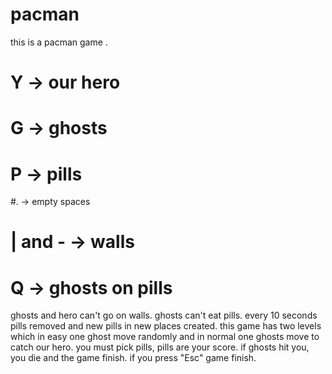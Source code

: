 # pacman
this is a pacman game .
# Y -> our hero
# G -> ghosts
# P -> pills
#. -> empty spaces
# | and - -> walls
# Q -> ghosts on pills
ghosts and hero can't go on walls.
ghosts can't eat pills.
every 10 seconds pills removed and new pills in new places created.
this game has two levels which in easy one ghost move randomly and in normal one ghosts move to catch our hero.
you must pick pills, pills are your score.
if ghosts hit you, you die and the game finish.
if you press "Esc" game finish.